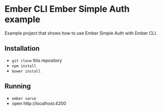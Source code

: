 # Ember CLI Ember Simple Auth example

Example project that shows how to use Ember Simple Auth with Ember CLI.

## Installation

* `git clone` this repository
* `npm install`
* `bower install`

## Running

* `ember serve`
* open http://localhost:4200
